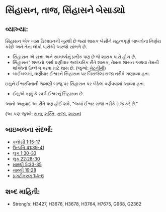 # સિંહાસન, તાજ, સિંહાસને બેસાડ્યો 

## વ્યાખ્યા: 

સિંહાસન એક ખાસ ડિઝાઇનની ખુરશી છે જ્યાં શાસક બેસીને મહત્વપૂર્ણ બાબતોના નિર્ણય કરેછે અને તેના લોકો પાસેથી અરજો સાંભળે છે.

* સિંહાસન એ સત્તા અને સામર્થ્યનું પ્રતીક પણ છે જે શાસક પાસે હોય છે.
* સિંહાસન" શબ્દનો અર્થ ઘણીવાર અલંકારિક રીતે શાસક, તેમના શાસન અથવા તેમની શક્તિનો ઉલ્લેખ કરવા માટે થાય છે. (જુઓ: [મેટનીમી](rc://gu/ta/man/translate/figs-metonymy))
* બાઈબલમાં, ઘણીવાર ઈશ્વરને સિંહાસન પર બિરાજેલા રાજા તરીકે ગણાવ્યા હતા.

ઇસુને ઈશ્વરપિતાની જમણી બાજુ પર સિંહાસન પર બેઠેલા વર્ણવવામાં આવ્યા હતા.

* ઈસુએ કહ્યું કે સ્વર્ગ ઈશ્વરનું સિંહાસન છે.

આનો અનુવાદ આ રીતે પણ હોઈ શકે, "જ્યાં ઈશ્વર રાજા તરીકે રાજ કરે છે."

(આ પણ જુઓ: [સત્તા](../kt/authority.md), [શક્તિ](../kt/power.md), [રાજા](../other/king.md), [શાસન](../other/reign.md))

## બાઇબલના સંદર્ભો: 

* [કલોસી 1:15-17](rc://gu/tn/help/col/01/15)
* [ઉત્પત્તિ 41:39-41](rc://gu/tn/help/gen/41/39)
* [લુક 1:30-33](rc://gu/tn/help/luk/01/30)
* [લુક 22:28-30](rc://gu/tn/help/luk/22/28)
* [માથ્થી 5:33-35](rc://gu/tn/help/mat/05/33)
* [માથ્થી 19:28](rc://gu/tn/help/mat/19/28)
* [પ્રગટીકરણ 1:4-6](rc://gu/tn/help/rev/01/04)

## શબ્દ માહિતી: 

* Strong's: H3427, H3676, H3678, H3764, H7675, G968, G2362
